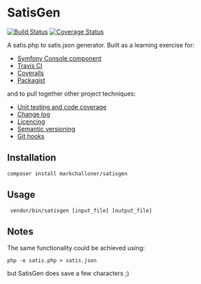 # SatisGen

[![Build Status](https://travis-ci.org/markchalloner/satisgen.svg?branch=master)](https://travis-ci.org/markchalloner/satisgen) [![Coverage Status](https://coveralls.io/repos/markchalloner/satisgen/badge.svg)](https://coveralls.io/r/markchalloner/satisgen)

A satis.php to satis.json generator. Built as a learning exercise for:

- [Symfony Console component](http://symfony.com/doc/current/components/console/introduction.html)
- [Travis CI](https://travis-ci.org/markchalloner/satisgen)
- [Coveralls](https://coveralls.io/repos/markchalloner/satisgen)
- [Packagist](https://packagist.org/packages/markchalloner/satisgen)

and to pull together other project techniques:

- [Unit testing and code coverage](https://phpunit.de/)
- [Change log](http://keepachangelog.com/)
- [Licencing](http://choosealicense.com/)
- [Semantic versioning](http://semver.org/spec/v2.0.0.html)
- [Git hooks](https://github.com/icefox/git-hooks)

## Installation

    composer install markchalloner/satisgen

## Usage

     vendor/bin/satisgen [input_file] [output_file]

## Notes

The same functionality could be achieved using:

    php -e satis.php > satis.json

but SatisGen does save a few characters ;)

